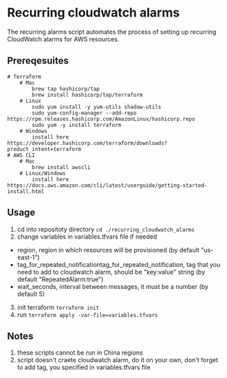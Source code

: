 # Recurring cloudwatch alarms

The recurring alarms script automates the process of setting up recurring CloudWatch alarms for AWS resources.

## Prereqesuites

```
# Terraform
    # Mac
        brew tap hashicorp/tap
        brew install hashicorp/tap/terraform
    # Linux
        sudo yum install -y yum-utils shadow-utils
        sudo yum-config-manager --add-repo https://rpm.releases.hashicorp.com/AmazonLinux/hashicorp.repo
        sudo yum -y install terraform 
    # Windows
        install here https://developer.hashicorp.com/terraform/downloads?product_intent=terraform
# AWS CLI
    # Mac
        brew install awscli
    # Linux/Windows
        install here https://docs.aws.amazon.com/cli/latest/userguide/getting-started-install.html
```

## Usage

1. cd into repositoty directory ```cd ./recurring_cloudwatch_alarms```
2. change variables in variables.tfvars file if needed
- region, region in which resources will be provisioned (by default "us-east-1")
- tag_for_repeated_notificationtag_for_repeated_notification, tag that you need to add to cloudwatch alarm, should be "key:value" string (by default "RepeatedAlarm:true")
- wait_seconds, interval between messages, it must be a number (by default 5)  
3. init terraform ```terraform init ```
4. run ```terraform apply -var-file=variables.tfvars```

## Notes
1. these scripts cannot be run in China regions
2. script doesn't craete cloudwatch alarm, do it on your own, don't forget to add tag, you specified in variables.tfvars file
